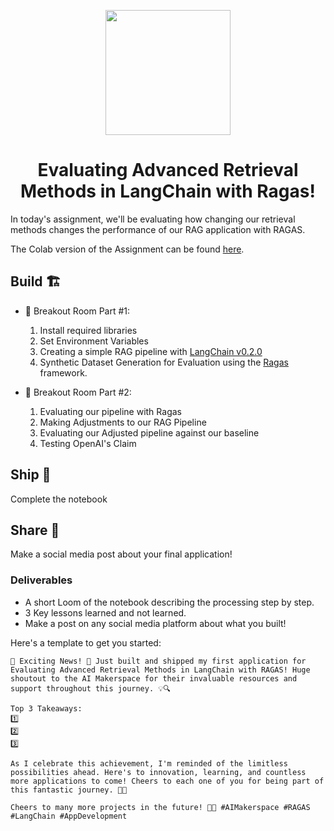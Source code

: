 

<p align = "center" draggable=”false” ><img src="https://github.com/AI-Maker-Space/LLM-Dev-101/assets/37101144/d1343317-fa2f-41e1-8af1-1dbb18399719" 
     width="200px"
     height="auto"/>
</p>

## <h1 align="center" id="heading">Evaluating Advanced Retrieval Methods in LangChain with Ragas!</h1>

In today's assignment, we'll be evaluating how changing our retrieval methods changes the performance of our RAG application with RAGAS.

The Colab version of the Assignment can be found [here](https://colab.research.google.com/drive/1KhblGn9jnl2pwjbHUkfFcpdn2PJWqBNl?usp=sharing).

## Build 🏗️

- 🤝 Breakout Room Part #1:
  1. Install required libraries
  2. Set Environment Variables
  3. Creating a simple RAG pipeline with [LangChain v0.2.0](https://python.langchain.com/v0.2/docs/versions/v0_2/)
  4. Synthetic Dataset Generation for Evaluation using the [Ragas](https://github.com/explodinggradients/ragas) framework.
  

- 🤝 Breakout Room Part #2:
  1. Evaluating our pipeline with Ragas
  3. Making Adjustments to our RAG Pipeline
  4. Evaluating our Adjusted pipeline against our baseline
  5. Testing OpenAI's Claim

## Ship 🚢

Complete the notebook

## Share 🚀

Make a social media post about your final application!

### Deliverables
- A short Loom of the notebook describing the processing step by step.
- 3 Key lessons learned and not learned.
- Make a post on any social media platform about what you built!

Here's a template to get you started:

```
🚀 Exciting News! 🎉 Just built and shipped my first application for Evaluating Advanced Retrieval Methods in LangChain with RAGAS! Huge shoutout to the AI Makerspace for their invaluable resources and support throughout this journey. 💡🔍

Top 3 Takeaways:
1️⃣ 
2️⃣ 
3️⃣ 

As I celebrate this achievement, I'm reminded of the limitless possibilities ahead. Here's to innovation, learning, and countless more applications to come! Cheers to each one of you for being part of this fantastic journey. 🥂🚀

Cheers to many more projects in the future! 🚀🎉 #AIMakerspace #RAGAS #LangChain #AppDevelopment
```
